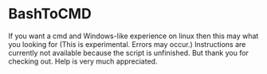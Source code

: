 # BashToCMD
If you want a cmd and Windows-like experience on linux then this may what you looking for (This is experimental. Errors may occur.) 
Instructions are currently not available because the script is unfinished.
But thank you for checking out. Help is very much appreciated.
